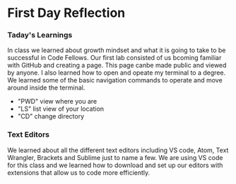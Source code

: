 # First Day Reflection

### Taday's Learnings

In class we learned about growth mindset and what it is going to take to be successful in Code Fellows. Our first lab consisted of us bcoming familiar with GitHub and creating a page. This page canbe made public and viewed by anyone. I also learned how to open and opeate my terminal to a degree. We learned some of the basic navigation commands to operate and move around inside the terminal.
- "PWD" view where you are
- "LS" list view of your location
- "CD" change directory

### Text Editors

We learned about all the different text editors including VS code, Atom, Text Wrangler, Brackets and Sublime just to name a few. We are using VS code for this class and we learned how to download and set up our editors with extensions that allow us to code more efficiently. 
